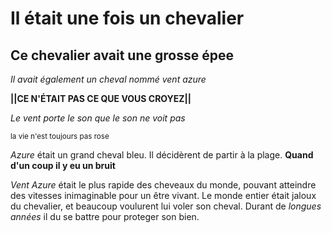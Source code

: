 # Il était une fois un chevalier
## **Ce chevalier avait une grosse épee**
*Il avait également un cheval nommé vent azure*

**||CE N'ÉTAIT PAS CE QUE VOUS CROYEZ||**

_Le vent porte le son que le son ne voit pas_

<sub>la vie n'est toujours pas rose</sub>


*Azure* était un grand cheval bleu.
Il décidèrent de partir à la plage.
**Quand d'un coup il y eu un bruit**

_Vent Azure_ était le plus rapide des cheveaux du monde, pouvant atteindre des vitesses inimaginable pour un être vivant.
Le monde entier était jaloux du chevalier, et beaucoup voulurent lui voler son cheval.
Durant de *longues années* il du se battre pour proteger son bien.


